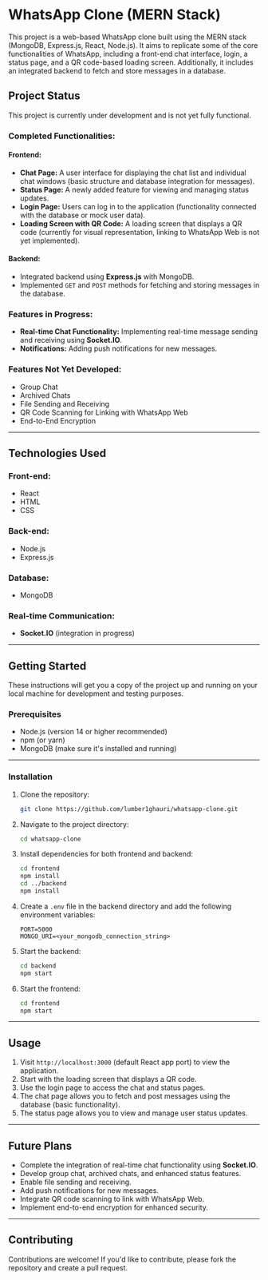 # WhatsApp Clone (MERN Stack)

This project is a web-based WhatsApp clone built using the MERN stack (MongoDB, Express.js, React, Node.js). It aims to replicate some of the core functionalities of WhatsApp, including a front-end chat interface, login, a status page, and a QR code-based loading screen. Additionally, it includes an integrated backend to fetch and store messages in a database.

## Project Status
This project is currently under development and is not yet fully functional.

### Completed Functionalities:

#### Frontend:
- **Chat Page:** A user interface for displaying the chat list and individual chat windows (basic structure and database integration for messages).
- **Status Page:** A newly added feature for viewing and managing status updates.
- **Login Page:** Users can log in to the application (functionality connected with the database or mock user data).
- **Loading Screen with QR Code:** A loading screen that displays a QR code (currently for visual representation, linking to WhatsApp Web is not yet implemented).

#### Backend:
- Integrated backend using **Express.js** with MongoDB.
- Implemented `GET` and `POST` methods for fetching and storing messages in the database.

### Features in Progress:
- **Real-time Chat Functionality:** Implementing real-time message sending and receiving using **Socket.IO**.
- **Notifications:** Adding push notifications for new messages.

### Features Not Yet Developed:
- Group Chat
- Archived Chats
- File Sending and Receiving
- QR Code Scanning for Linking with WhatsApp Web
- End-to-End Encryption

---

## Technologies Used

### Front-end:
- React
- HTML
- CSS

### Back-end:
- Node.js
- Express.js

### Database:
- MongoDB

### Real-time Communication:
- **Socket.IO** (integration in progress)

---

## Getting Started

These instructions will get you a copy of the project up and running on your local machine for development and testing purposes.

### Prerequisites
- Node.js (version 14 or higher recommended)
- npm (or yarn)
- MongoDB (make sure it's installed and running)

---

### Installation

1. Clone the repository:
   ```bash
   git clone https://github.com/lumber1ghauri/whatsapp-clone.git
   ```

2. Navigate to the project directory:
   ```bash
   cd whatsapp-clone
   ```

3. Install dependencies for both frontend and backend:
   ```bash
   cd frontend
   npm install
   cd ../backend
   npm install
   ```

4. Create a `.env` file in the backend directory and add the following environment variables:
   ```
   PORT=5000
   MONGO_URI=<your_mongodb_connection_string>
   ```

5. Start the backend:
   ```bash
   cd backend
   npm start
   ```

6. Start the frontend:
   ```bash
   cd frontend
   npm start
   ```

---

## Usage
1. Visit `http://localhost:3000` (default React app port) to view the application.
2. Start with the loading screen that displays a QR code.
3. Use the login page to access the chat and status pages.
4. The chat page allows you to fetch and post messages using the database (basic functionality).
5. The status page allows you to view and manage user status updates.

---

## Future Plans
- Complete the integration of real-time chat functionality using **Socket.IO**.
- Develop group chat, archived chats, and enhanced status features.
- Enable file sending and receiving.
- Add push notifications for new messages.
- Integrate QR code scanning to link with WhatsApp Web.
- Implement end-to-end encryption for enhanced security.

---

## Contributing
Contributions are welcome! If you'd like to contribute, please fork the repository and create a pull request.
